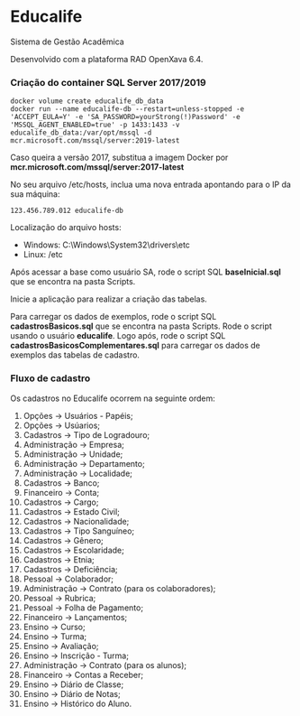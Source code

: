 Educalife
=========

Sistema de Gestão Acadêmica

Desenvolvido com a plataforma RAD OpenXava 6.4.

### Criação do container SQL Server 2017/2019

```
docker volume create educalife_db_data
docker run --name educalife-db --restart=unless-stopped -e 'ACCEPT_EULA=Y' -e 'SA_PASSWORD=yourStrong(!)Password' -e 'MSSQL_AGENT_ENABLED=true' -p 1433:1433 -v educalife_db_data:/var/opt/mssql -d mcr.microsoft.com/mssql/server:2019-latest
```

Caso queira a versão 2017, substitua a imagem Docker por __mcr.microsoft.com/mssql/server:2017-latest__

No seu arquivo /etc/hosts, inclua uma nova entrada apontando para o IP da sua máquina:

```
123.456.789.012 educalife-db
```

Localização do arquivo hosts:
- Windows: C:\Windows\System32\drivers\etc
- Linux: /etc

Após acessar a base como usuário SA, rode o script SQL **baseInicial.sql** que se encontra na pasta Scripts.

Inicie a aplicação para realizar a criação das tabelas.

Para carregar os dados de exemplos, rode o script SQL **cadastrosBasicos.sql** que se encontra na pasta Scripts. Rode o script usando o usuário __educalife__.
Logo após, rode o script SQL **cadastrosBasicosComplementares.sql** para carregar os dados de exemplos das tabelas de cadastro.


### Fluxo de cadastro

Os cadastros no Educalife ocorrem na seguinte ordem:

1. Opções -> Usuários - Papéis;
2. Opções -> Usúarios;
3. Cadastros -> Tipo de Logradouro;
4. Administração -> Empresa;
5. Administração -> Unidade;
6. Administração -> Departamento;
7. Administração -> Localidade;
8. Cadastros -> Banco;
9. Financeiro -> Conta;
10. Cadastros -> Cargo;
11. Cadastros -> Estado Civil;
12. Cadastros -> Nacionalidade;
13. Cadastros -> Tipo Sanguíneo;
14. Cadastros -> Gênero;
15. Cadastros -> Escolaridade;
16. Cadastros -> Etnia;
17. Cadastros -> Deficiência;
18. Pessoal -> Colaborador; 
19. Administração -> Contrato (para os colaboradores);
20. Pessoal -> Rubrica;
21. Pessoal -> Folha de Pagamento;
22. Financeiro -> Lançamentos;
23. Ensino -> Curso;
24. Ensino -> Turma;
25. Ensino -> Avaliação;
26. Ensino -> Inscrição - Turma;
27. Administração -> Contrato (para os alunos);
28. Financeiro -> Contas a Receber;
29. Ensino -> Diário de Classe;
30. Ensino -> Diário de Notas;
31. Ensino -> Histórico do Aluno.